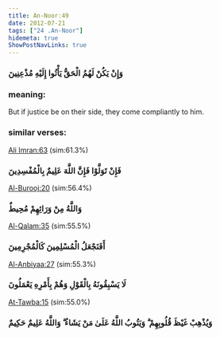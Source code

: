 ```yaml
---
title: An-Noor:49
date: 2012-07-21
tags: ["24 .An-Noor"]
hidemeta: true 
ShowPostNavLinks: true 
---
```

### وَإِنْ يَكُنْ لَهُمُ الْحَقُّ يَأْتُوا إِلَيْهِ مُذْعِنِينَ
### meaning: 
But if justice be on their side, they come compliantly to him.
### similar verses: 

[Ali Imran:63](/3/63) (sim:61.3%)

### فَإِنْ تَوَلَّوْا فَإِنَّ اللَّهَ عَلِيمٌ بِالْمُفْسِدِينَ

[Al-Burooj:20](/85/20) (sim:56.4%)

### وَاللَّهُ مِنْ وَرَائِهِمْ مُحِيطٌ

[Al-Qalam:35](/68/35) (sim:55.5%)

### أَفَنَجْعَلُ الْمُسْلِمِينَ كَالْمُجْرِمِينَ

[Al-Anbiyaa:27](/21/27) (sim:55.3%)

### لَا يَسْبِقُونَهُ بِالْقَوْلِ وَهُمْ بِأَمْرِهِ يَعْمَلُونَ

[At-Tawba:15](/9/15) (sim:55.0%)

### وَيُذْهِبْ غَيْظَ قُلُوبِهِمْ ۗ وَيَتُوبُ اللَّهُ عَلَىٰ مَنْ يَشَاءُ ۗ وَاللَّهُ عَلِيمٌ حَكِيمٌ
